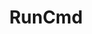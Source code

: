 ---
title: RunCmd
position: 1.2
type: ""
description: Runs an IDC command from a passed string

parameters:
  - name: IDCCmdsEnum <em>cmd</em>
    content: The command to be executed
  - name: string <em>args</em>
    content: The args passed to the cmd 

content_markdown: |-
  The args string **must** be in the same format as commands entered in the IDC UI while in-game.

right_code_blocks:
  - title: Example 1
    language: csharp
    code_block: |-
      IDCUtils.IDC.RunCmd(IDCCmdsEnum.SetCmdColor, " - red");
  - title: Example 2
    language: csharp
    code_block: |-
      //Sets the color to white by using the constructor of the Color struct
      IDCUtils.IDC.RunCmd(IDCCmdsEnum.SetCmdColor, " - (1, 1, 1, 1)");
---